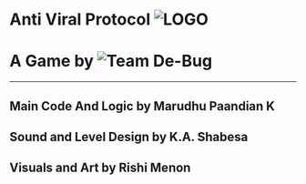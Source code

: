 # Anti Viral Protocol ![LOGO](https://i.imgur.com/TupVtfV.png)
# A Game by ![Team De-Bug](https://i.imgur.com/C3eA4g8.png)
***
## Main Code And Logic by Marudhu Paandian K
## Sound and Level Design by K.A. Shabesa
## Visuals and Art by Rishi Menon
